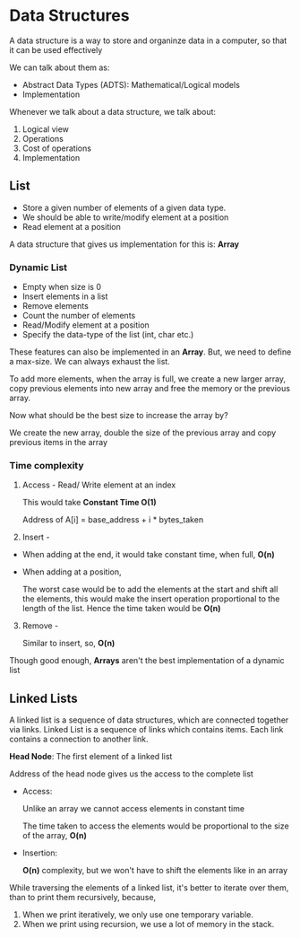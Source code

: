 # Data Structures

A data structure is a way to store and organinze data
in a computer, so that it can be used effectively

We can talk about them as:

- Abstract Data Types (ADTS): Mathematical/Logical models
- Implementation

Whenever we talk about a data structure, we talk about:

1. Logical view
2. Operations
3. Cost of operations
4. Implementation

## List

- Store a given number of elements of a given data type.
- We should be able to write/modify element at a position
- Read element at a position

A data structure that gives us implementation for this is: **Array**

### Dynamic List

- Empty when size is 0
- Insert elements in a list
- Remove elements
- Count the number of elements
- Read/Modify element at a position
- Specify the data-type of the list (int, char etc.)

These features can also be implemented in an **Array**. But, we need to define a max-size. We can always exhaust the list.

To add more elements, when the array is full, we create a new larger array, copy previous elements into new array and free the memory or the previous array.

Now what should be the best size to increase the array by?

We create the new array, double the size of the previous array and copy previous items in the array

### Time complexity

1. Access - Read/ Write element at an index

   This would take **Constant Time O(1)**

   Address of A[i] = base_address + i \* bytes_taken

2. Insert -

- When adding at the end, it would take constant time, when full, **O(n)**
- When adding at a position,

  The worst case would be to add the elements at the start and shift all the elements, this would make the insert operation proportional to the length of the list. Hence the time taken would be **O(n)**

3. Remove -

   Similar to insert, so, **O(n)**

Though good enough, **Arrays** aren't the best implementation of a dynamic list

## Linked Lists

A linked list is a sequence of data structures, which are connected together via links. Linked List is a sequence of links which contains items. Each link contains a connection to another link.

**Head Node**: The first element of a linked list

Address of the head node gives us the access to the complete list

- Access:

  Unlike an array we cannot access elements in constant time

  The time taken to access the elements would be proportional to the size of the array, **O(n)**

- Insertion:

  **O(n)** complexity, but we won't have to shift the elements like in an array

While traversing the elements of a linked list,
it's better to iterate over them, than to print them recursively, because,

1. When we print iteratively, we only use one temporary variable.
2. When we print using recursion, we use a lot of memory in the stack.
